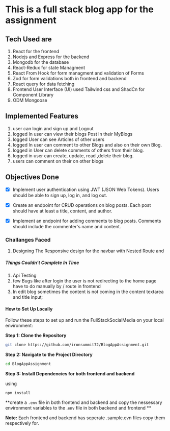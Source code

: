 # This is a full stack blog app for the assignment


## Tech Used are 
1) React for the frontend
2) Nodejs and Express for the backend 
3) Mongodb for the database 
4) React-Redux for state Managment 
5) React From Hook for form managment and validation of Forms
6) Zod for form validations both in frontend and backend
7) React query for data fetching 
8) Frontend User Interface (UI) used Tailwind css and ShadCn for Component Library
9) ODM Mongoose 



## Implemented Features

1) user can login and sign up and Logout
2) logged In user can view their blogs Post In their MyBlogs
3) logged User can see Articles of other users
4) logged In user can comment to other Blogs and also on their own Blog.
5) logged in User can delete comments of others from their blog.
6) logged in user can create, update, read ,delete their blog.
7) users can comment on their on other blogs



## Objectives Done

- [x] Implement user authentication using JWT (JSON Web Tokens). Users should be able to sign up, log in, and log out.
- [x] Create an endpoint for CRUD operations on blog posts. Each post should have at least a title, content, and author.
- [x] Implement an endpoint for adding comments to blog posts. Comments should include the commenter's name and content.


### Challanges Faced 

1) Designing The Responsive design for the navbar with Nested Route and 


##### Things  Couldn't Complete In Time

1) Api Testing 
2) few Bugs like after login the user is not redirecting to the home page have to do manually by / route in frontend 
3) In edit blog sometimes the content is not coming in the content textarea and title input; 



#### How to Set Up Locally

Follow these steps to set up and run the FullStackSocialMedia on your local environment:

**Step 1: Clone the Repository**

```bash
git clone https://github.com/ironsummit72/BlogAppAssignment.git
```
**Step 2: Navigate to the Project Directory**

```bash
cd BlogAppAssignment
```

**Step 3: Install Dependencies for both frontend and backend**

using 
```
npm install
```
**create a ```.env``` file in both frontend and backend and copy the nessessary environment variables to the .``env``  file in both backend and frontend **

**Note:** Each frontend and backend has seperate .sample.evn files copy them respectively for.